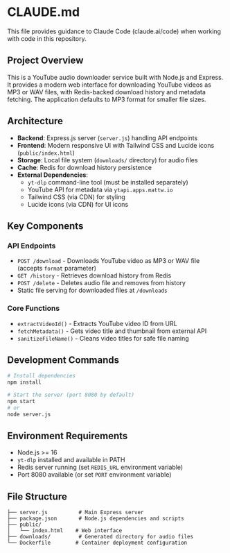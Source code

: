 # CLAUDE.md

This file provides guidance to Claude Code (claude.ai/code) when working with code in this repository.

## Project Overview

This is a YouTube audio downloader service built with Node.js and Express. It provides a modern web interface for downloading YouTube videos as MP3 or WAV files, with Redis-backed download history and metadata fetching. The application defaults to MP3 format for smaller file sizes.

## Architecture

- **Backend**: Express.js server (`server.js`) handling API endpoints
- **Frontend**: Modern responsive UI with Tailwind CSS and Lucide icons (`public/index.html`)
- **Storage**: Local file system (`downloads/` directory) for audio files
- **Cache**: Redis for download history persistence
- **External Dependencies**: 
  - `yt-dlp` command-line tool (must be installed separately)
  - YouTube API for metadata via `ytapi.apps.mattw.io`
  - Tailwind CSS (via CDN) for styling
  - Lucide icons (via CDN) for UI icons

## Key Components

### API Endpoints
- `POST /download` - Downloads YouTube video as MP3 or WAV file (accepts `format` parameter)
- `GET /history` - Retrieves download history from Redis
- `POST /delete` - Deletes audio file and removes from history
- Static file serving for downloaded files at `/downloads`

### Core Functions
- `extractVideoId()` - Extracts YouTube video ID from URL
- `fetchMetadata()` - Gets video title and thumbnail from external API
- `sanitizeFileName()` - Cleans video titles for safe file naming

## Development Commands

```bash
# Install dependencies
npm install

# Start the server (port 8080 by default)
npm start
# or
node server.js
```

## Environment Requirements

- Node.js >= 16
- `yt-dlp` installed and available in PATH
- Redis server running (set `REDIS_URL` environment variable)
- Port 8080 available (or set `PORT` environment variable)

## File Structure

```
├── server.js          # Main Express server
├── package.json       # Node.js dependencies and scripts
├── public/
│   └── index.html    # Web interface
├── downloads/         # Generated directory for audio files
└── Dockerfile        # Container deployment configuration
```